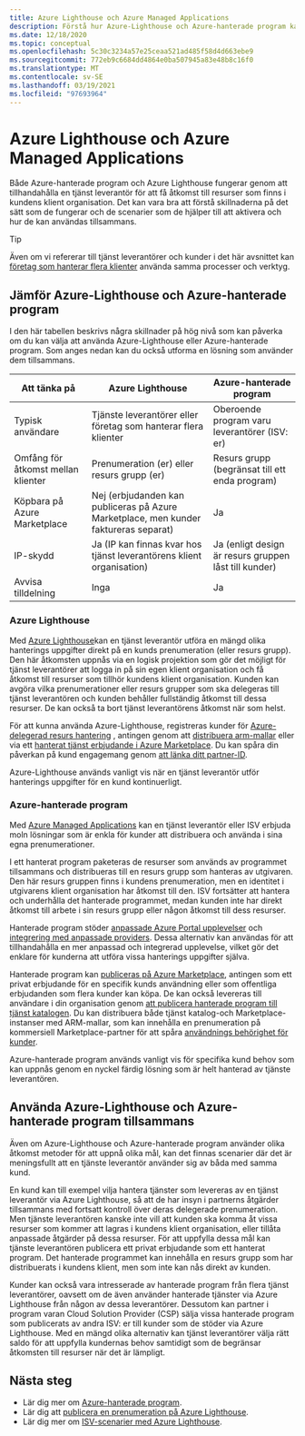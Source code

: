 ```yaml
---
title: Azure Lighthouse och Azure Managed Applications
description: Förstå hur Azure-Lighthouse och Azure-hanterade program kan användas tillsammans.
ms.date: 12/18/2020
ms.topic: conceptual
ms.openlocfilehash: 5c30c3234a57e25ceaa521ad485f58d4d663ebe9
ms.sourcegitcommit: 772eb9c6684dd4864e0ba507945a83e48b8c16f0
ms.translationtype: MT
ms.contentlocale: sv-SE
ms.lasthandoff: 03/19/2021
ms.locfileid: "97693964"
---
```

# <a name="azure-lighthouse-and-azure-managed-applications"></a>Azure Lighthouse och Azure Managed Applications

Både Azure-hanterade program och Azure Lighthouse fungerar genom att tillhandahålla en tjänst leverantör för att få åtkomst till resurser som finns i kundens klient organisation. Det kan vara bra att förstå skillnaderna på det sätt som de fungerar och de scenarier som de hjälper till att aktivera och hur de kan användas tillsammans.

> [!TIP]
> Även om vi refererar till tjänst leverantörer och kunder i det här avsnittet kan [företag som hanterar flera klienter](enterprise.md) använda samma processer och verktyg.

## <a name="comparing-azure-lighthouse-and-azure-managed-applications"></a>Jämför Azure-Lighthouse och Azure-hanterade program

I den här tabellen beskrivs några skillnader på hög nivå som kan påverka om du kan välja att använda Azure-Lighthouse eller Azure-hanterade program. Som anges nedan kan du också utforma en lösning som använder dem tillsammans.

|Att tänka på  |Azure Lighthouse  |Azure-hanterade program  |
|---------|---------|---------|
|Typisk användare     |Tjänste leverantörer eller företag som hanterar flera klienter         |Oberoende program varu leverantörer (ISV: er)         |
|Omfång för åtkomst mellan klienter     |Prenumeration (er) eller resurs grupp (er)         |Resurs grupp (begränsat till ett enda program)         |
|Köpbara på Azure Marketplace     |Nej (erbjudanden kan publiceras på Azure Marketplace, men kunder faktureras separat)        |Ja         |
|IP-skydd     |Ja (IP kan finnas kvar hos tjänst leverantörens klient organisation)        |Ja (enligt design är resurs gruppen låst till kunder)         |
|Avvisa tilldelning     |Inga         |Ja        |

### <a name="azure-lighthouse"></a>Azure Lighthouse

Med [Azure Lighthouse](../overview.md)kan en tjänst leverantör utföra en mängd olika hanterings uppgifter direkt på en kunds prenumeration (eller resurs grupp). Den här åtkomsten uppnås via en logisk projektion som gör det möjligt för tjänst leverantörer att logga in på sin egen klient organisation och få åtkomst till resurser som tillhör kundens klient organisation. Kunden kan avgöra vilka prenumerationer eller resurs grupper som ska delegeras till tjänst leverantören och kunden behåller fullständig åtkomst till dessa resurser. De kan också ta bort tjänst leverantörens åtkomst när som helst.

För att kunna använda Azure-Lighthouse, registreras kunder för [Azure-delegerad resurs hantering](azure-delegated-resource-management.md) , antingen genom att [distribuera arm-mallar](../how-to/onboard-customer.md) eller via ett [hanterat tjänst erbjudande i Azure Marketplace](managed-services-offers.md). Du kan spåra din påverkan på kund engagemang genom [att länka ditt partner-ID](../how-to/partner-earned-credit.md).

Azure-Lighthouse används vanligt vis när en tjänst leverantör utför hanterings uppgifter för en kund kontinuerligt.

### <a name="azure-managed-applications"></a>Azure-hanterade program

Med [Azure Managed Applications](../../azure-resource-manager/managed-applications/overview.md) kan en tjänst leverantör eller ISV erbjuda moln lösningar som är enkla för kunder att distribuera och använda i sina egna prenumerationer.

I ett hanterat program paketeras de resurser som används av programmet tillsammans och distribueras till en resurs grupp som hanteras av utgivaren. Den här resurs gruppen finns i kundens prenumeration, men en identitet i utgivarens klient organisation har åtkomst till den. ISV fortsätter att hantera och underhålla det hanterade programmet, medan kunden inte har direkt åtkomst till arbete i sin resurs grupp eller någon åtkomst till dess resurser.

Hanterade program stöder [anpassade Azure Portal upplevelser](../../azure-resource-manager/managed-applications/concepts-view-definition.md) och [integrering med anpassade providers](../../azure-resource-manager/managed-applications/tutorial-create-managed-app-with-custom-provider.md). Dessa alternativ kan användas för att tillhandahålla en mer anpassad och integrerad upplevelse, vilket gör det enklare för kunderna att utföra vissa hanterings uppgifter själva.

Hanterade program kan [publiceras på Azure Marketplace](../../marketplace/create-new-azure-apps-offer.md), antingen som ett privat erbjudande för en specifik kunds användning eller som offentliga erbjudanden som flera kunder kan köpa. De kan också levereras till användare i din organisation genom [att publicera hanterade program till tjänst katalogen](../../azure-resource-manager/managed-applications/publish-service-catalog-app.md). Du kan distribuera både tjänst katalog-och Marketplace-instanser med ARM-mallar, som kan innehålla en prenumeration på kommersiell Marketplace-partner för att spåra [användnings behörighet för kunder](../../marketplace/azure-partner-customer-usage-attribution.md).

Azure-hanterade program används vanligt vis för specifika kund behov som kan uppnås genom en nyckel färdig lösning som är helt hanterad av tjänste leverantören.

## <a name="using-azure-lighthouse-and-azure-managed-applications-together"></a>Använda Azure-Lighthouse och Azure-hanterade program tillsammans

Även om Azure-Lighthouse och Azure-hanterade program använder olika åtkomst metoder för att uppnå olika mål, kan det finnas scenarier där det är meningsfullt att en tjänste leverantör använder sig av båda med samma kund.

En kund kan till exempel vilja hantera tjänster som levereras av en tjänst leverantör via Azure Lighthouse, så att de har insyn i partnerns åtgärder tillsammans med fortsatt kontroll över deras delegerade prenumeration. Men tjänste leverantören kanske inte vill att kunden ska komma åt vissa resurser som kommer att lagras i kundens klient organisation, eller tillåta anpassade åtgärder på dessa resurser. För att uppfylla dessa mål kan tjänste leverantören publicera ett privat erbjudande som ett hanterat program. Det hanterade programmet kan innehålla en resurs grupp som har distribuerats i kundens klient, men som inte kan nås direkt av kunden.

Kunder kan också vara intresserade av hanterade program från flera tjänst leverantörer, oavsett om de även använder hanterade tjänster via Azure Lighthouse från någon av dessa leverantörer. Dessutom kan partner i program varan Cloud Solution Provider (CSP) sälja vissa hanterade program som publicerats av andra ISV: er till kunder som de stöder via Azure Lighthouse. Med en mängd olika alternativ kan tjänst leverantörer välja rätt saldo för att uppfylla kundernas behov samtidigt som de begränsar åtkomsten till resurser när det är lämpligt.

## <a name="next-steps"></a>Nästa steg

- Lär dig mer om [Azure-hanterade program](../../azure-resource-manager/managed-applications/overview.md).
- Lär dig att [publicera en prenumeration på Azure Lighthouse](../how-to/onboard-customer.md).
- Lär dig mer om [ISV-scenarier med Azure Lighthouse](isv-scenarios.md).